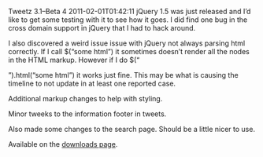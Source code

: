 Tweetz 3.1–Beta 4
2011-02-01T01:42:11
jQuery 1.5 was just released and I’d like to get some testing with it to see how it goes. I did find one bug in the cross domain support in jQuery that I had to hack around. 

I also discovered a weird issue issue with jQuery not always parsing html correctly. If I call $(“some html”) it sometimes doesn’t render all the nodes in the HTML markup. However if I do $(“<div>”).html(“some html”) it works just fine. This may be what is causing the timeline to not update in at least one reported case.

Additional markup changes to help with styling.

Minor tweeks to the information footer in tweets.

Also made some changes to the search page. Should be a little nicer to use.

Available on the [downloads page](http://mike-ward.net/downloads).
